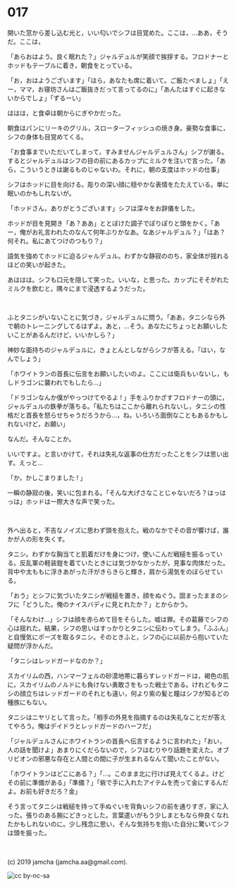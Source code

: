 

# 017

開いた窓から差し込む光と，いい匂いでシフは目覚めた。ここは，…ああ，そうだ。ここは，

「あらおはよう。良く眠れた？」ジャルデュルが笑顔で挨拶する。フロドナーとホッドもテーブルに着き，朝食をとっている。

「お，おはようございます」「ほら，あなたも席に着いて。ご飯たべましょ」「えー，ママ，お寝坊さんはご飯抜きだって言ってるのに」「あんたはすぐに起きないからでしょ」「ずるーい」

ははは，と食卓は朝からにぎやかだった。

朝食はパンにリーキのグリル，スローターフィッシュの焼き身。豪勢な食事に，シフの身体も目覚めてくる。

「お食事までいただいてしまって，すみませんジャルデュルさん」シフが謝る。するとジャルデュルはシフの目の前にあるカップにミルクを注いで言った。「あら，こういうときは謝るものじゃないわ。それに，朝の支度はホッドの仕事」

シフはホッドに目を向ける。彫りの深い顔に穏やかな表情をたたえている。単に眠いのかもしれないが。

「ホッドさん，ありがとうございます」シフは深々をお辞儀をした。

ホッドが目を見開き「あ？ああ」ととぼけた調子でぽりぽりと頭をかく。「あー，俺がお礼言われたのなんて何年ぶりかなあ。なあジャルデュル？」「はあ？何それ。私にあてつけのつもり？」

語気を強めてホッドに迫るジャルデュル。わずかな静寂ののち，家全体が揺れるほどの笑いが起きた。

あははは。シフも口元を隠して笑った。いいな，と思った。カップにそそがれたミルクを飲むと，隅々にまで浸透するようだった。

<br>

ふとタニシがいないことに気づき，ジャルデュルに問う。「ああ，タニシなら外で朝のトレーニングしてるはずよ。あと，…そう。あなたにちょっとお願いしたいことがあるんだけど，いいかしら？」

神妙な面持ちのジャルデュルに，きょとんとしながらシフが答える。「はい，なんでしょう」

「ホワイトランの首長に伝言をお願いしたいのよ。ここには衛兵もいないし，もしドラゴンに襲われでもしたら…」

「ドラゴンなんか僕がやっつけてやるよ ! 」手をふりかざすフロドナーの頭に，ジャルデュルの鉄拳が落ちる。「私たちはここから離れられないし，タニシの性格だと首長を怒らせちゃうだろうから…，ね。いろいろ面倒なこともあるかもしれないけど，お願い」

なんだ。そんなことか。

いいですよ。と言いかけて，それは失礼な返事の仕方だったことをシフは思い出す。えっと…

「か，かしこまりました ! 」

一瞬の静寂の後，笑いに包まれる。「そんな大げさなことじゃないだろ？はっはっは」ホッドは一際大きな声で笑った。

<br>

外へ出ると，不吉なノイズに思わず頭を抱えた。戦のなかでその音が響けば，誰かが人の形を失くす。

タニシ。わずかな胸当てと肌着だけを身につけ，使いこんだ戦槌を振るっている。反乱軍の軽装鎧を着ていたときには気づかなかったが，見事な肉体だった。背中や太ももに浮きあがった汗がきらきらと輝き，肩から湯気をのぼらせている。

「おう」とシフに気づいたタニシが戦槌を置き，顔をぬぐう。固まったままのシフに「どうした。俺のナイスバディに見とれたか？」とからかう。

「そんなわけ…」シフは顔を赤らめて目をそらした。嘘は罪。その葛藤でシフの心は揺れた。結果，シフの思いはすっかりとタニシに伝わってしまう。「ふふん」と自慢気にポーズを取るタニシ。そのときふと，シフの心に以前から抱いていた疑問が浮かんだ。

「タニシはレッドガードなのか？」

スカイリムの西，ハンマーフェルの砂漠地帯に暮らすレッドガードは，褐色の肌に，スカイリムのノルドにも負けない勇敢さをもった戦士である。けれどもタニシの顔立ちはレッドガードのそれとも違い，何より紫の髪と瞳はシフが知るどの種族にもない。

タニシはニヤリとして言った。「相手の外見を指摘するのは失礼なことだが答えてやろう。俺はデイドラとレッドガードのハーフだ」

「ジャルデュルさんにホワイトランの首長へ伝言するように言われた」「おい，人の話を聞けよ」あまりにくだらないので，シフはむりやり話題を変えた。オブリビオンの邪悪な存在と人間との間に子が生まれるなんて聞いたことがない。

「ホワイトランはどこにある？」「…。このまま北に行けば見えてくるよ。けどその前に準備がある」「準備？」「砦で手に入れたアイテムを売って金にするんだよ。お前も好きだろ？金」

そう言ってタニシは戦槌を持って手ぬぐいを背負いシフの前を通りすぎ，家に入った。張りのある腕にどきっとした。言葉遣いがもう少しまともなら仲良くなれたかもしれないのに。少し残念に思い，そんな気持ちを抱いた自分に驚いてシフは頭を振った。

<br>
<br>
(c) 2019 jamcha (jamcha.aa@gmail.com).

![cc by-nc-sa](https://i.creativecommons.org/l/by-nc-sa/4.0/88x31.png)

